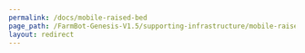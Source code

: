 ```yaml
---
permalink: /docs/mobile-raised-bed
page_path: /FarmBot-Genesis-V1.5/supporting-infrastructure/mobile-raised-bed
layout: redirect
---
```

